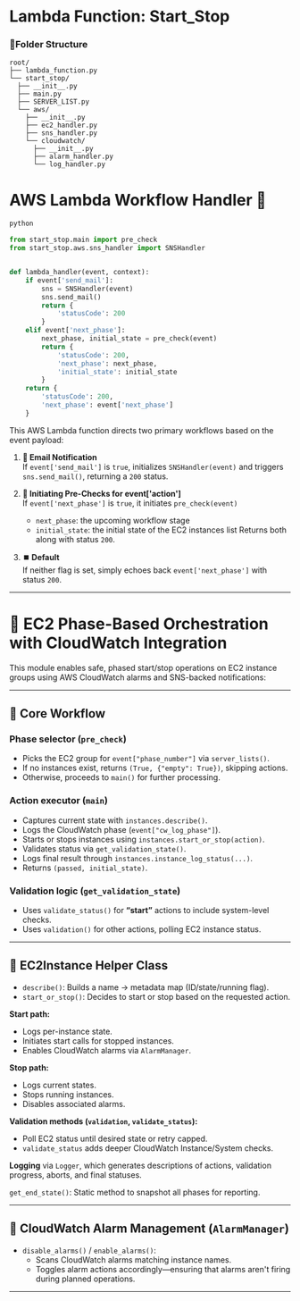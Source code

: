 # Lambda Function: Start_Stop
### 📁Folder Structure
```tree
root/
├── lambda_function.py
└── start_stop/
  ├── __init__.py
  ├── main.py
  ├── SERVER_LIST.py
  └── aws/
    ├── __init__.py
    ├── ec2_handler.py
    ├── sns_handler.py
    └── cloudwatch/
      ├── __init__.py
      ├── alarm_handler.py
      └── log_handler.py
```





# AWS Lambda Workflow Handler 🚀
```python
python

from start_stop.main import pre_check
from start_stop.aws.sns_handler import SNSHandler


def lambda_handler(event, context):
    if event['send_mail']:
        sns = SNSHandler(event)
        sns.send_mail()
        return {
            'statusCode': 200
        }
    elif event['next_phase']:
        next_phase, initial_state = pre_check(event)
        return {
            'statusCode': 200,
            'next_phase': next_phase,
            'initial_state': initial_state
        }
    return {
        'statusCode': 200,
        'next_phase': event['next_phase']
    }
```

This AWS Lambda function directs two primary workflows based on the event payload:

1. **📧 Email Notification**  
   If `event['send_mail']` is `true`, initializes `SNSHandler(event)` and triggers `sns.send_mail()`, returning a `200` status.

2. **🔁 Initiating Pre-Checks for event['action']**  
   If `event['next_phase']` is `true`, it initiates `pre_check(event)`
   - `next_phase`: the upcoming workflow stage  
   - `initial_state`: the initial state of the EC2 instances list 
   Returns both along with status `200`.

3. **⏹️ Default**  
   If neither flag is set, simply echoes back `event['next_phase']` with status `200`.

---
# 🚦 EC2 Phase-Based Orchestration with CloudWatch Integration

This module enables safe, phased start/stop operations on EC2 instance groups using AWS CloudWatch alarms and SNS-backed notifications:

---

## 🧭 Core Workflow

### Phase selector (`pre_check`)

- Picks the EC2 group for `event["phase_number"]` via `server_lists()`.
- If no instances exist, returns `(True, {"empty": True})`, skipping actions.
- Otherwise, proceeds to `main()` for further processing.

### Action executor (`main`)

- Captures current state with `instances.describe()`.
- Logs the CloudWatch phase (`event["cw_log_phase"]`).
- Starts or stops instances using `instances.start_or_stop(action)`.
- Validates status via `get_validation_state()`.
- Logs final result through `instances.instance_log_status(...)`.
- Returns `(passed, initial_state)`.

### Validation logic (`get_validation_state`)

- Uses `validate_status()` for **“start”** actions to include system-level checks.
- Uses `validation()` for other actions, polling EC2 instance status.

---

## 🔧 EC2Instance Helper Class

- `describe()`: Builds a name → metadata map (ID/state/running flag).
- `start_or_stop()`: Decides to start or stop based on the requested action.

**Start path:**

- Logs per-instance state.
- Initiates start calls for stopped instances.
- Enables CloudWatch alarms via `AlarmManager`.

**Stop path:**

- Logs current states.
- Stops running instances.
- Disables associated alarms.

**Validation methods (`validation`, `validate_status`):**

- Poll EC2 status until desired state or retry capped.
- `validate_status` adds deeper CloudWatch Instance/System checks.

**Logging** via `Logger`, which generates descriptions of actions, validation progress, aborts, and final statuses.

`get_end_state()`: Static method to snapshot all phases for reporting.

---

## 🔔 CloudWatch Alarm Management (`AlarmManager`)

- `disable_alarms()` / `enable_alarms()`:
  - Scans CloudWatch alarms matching instance names.
  - Toggles alarm actions accordingly—ensuring that alarms aren't firing during planned operations.

---
